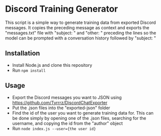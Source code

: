 # Discord Training Generator

This script is a simple way to generate training data from exported Discord messages.
It copies the preceding message as context and exports the "messages.txt" file with "subject: " and "other: "
preceding the lines so the model can be prompted with a conversation history followed by "subject: "

## Installation
 - Install Node.js and clone this repository
 - Run `npm install`

## Usage
 - Export the Discord messages you want to JSON using https://github.com/Tyrrrz/DiscordChatExporter
 - Put the .json files into the "exported-json" folder
 - Find the id of the user you want to generate training data for.
   This can be done simply by opening one of the .json files, searching for the username,
   and copying the id from the "author" object
 - Run `node index.js --user={the user id}`
